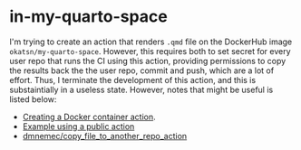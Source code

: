# in-my-quarto-space
I'm trying to create an action that renders `.qmd` file on the DockerHub image `okatsn/my-quarto-space`.
However, this requires both to set secret for every user repo that runs the CI using this action, providing permissions to copy the results back the the user repo, commit and push, which are a lot of effort.
Thus, I terminate the development of this action, and this is substaintially in a useless state. However, notes that might be useful is listed below:

- [Creating a Docker container action](https://docs.github.com/en/actions/creating-actions/creating-a-docker-container-action).
- [Example using a public action](https://docs.github.com/en/actions/creating-actions/creating-a-docker-container-action#example-using-a-public-action)
- [dmnemec/copy_file_to_another_repo_action](https://github.com/dmnemec/copy_file_to_another_repo_action)